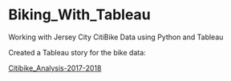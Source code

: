 # Biking_With_Tableau
Working with Jersey City CitiBike Data using Python and Tableau

Created a Tableau story for the bike data:

[Citibike_Analysis-2017-2018](https://github.com/bogordon86/Biking_With_Tableau/blob/master/CitiBike_Analysis_2017-18.pdf)


